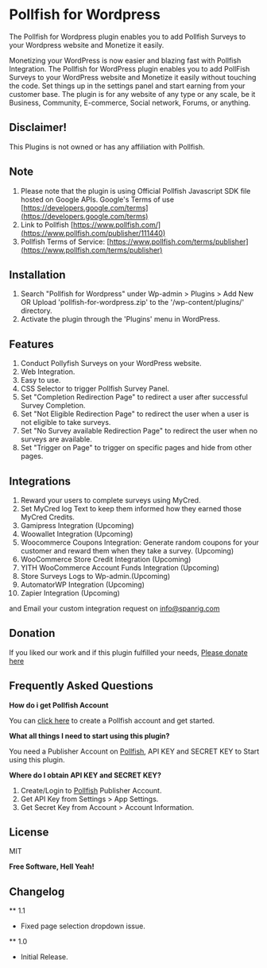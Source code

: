 # Pollfish for Wordpress

The Pollfish for Wordpress plugin enables you to add Pollfish Surveys to your Wordpress website and Monetize it easily.

Monetizing your WordPress is now easier and blazing fast with Pollfish Integration. 
The Pollfish for WordPress plugin enables you to add PollFish Surveys to your WordPress website and Monetize it easily without touching the code.
Set things up in the settings panel and start earning from your customer base.
The plugin is for any website of any type or any scale, be it Business, Community, E-commerce, Social network, Forums, or anything.

## Disclaimer!

This Plugins is not owned or has any affiliation with Pollfish.

## Note

1. Please note that the plugin is using Official Pollfish Javascript SDK file hosted on Google APIs. Google's Terms of use [https://developers.google.com/terms](https://developers.google.com/terms)
2. Link to Pollfish [https://www.pollfish.com/](https://www.pollfish.com/publisher/111440)
3. Pollfish Terms of Service: [https://www.pollfish.com/terms/publisher](https://www.pollfish.com/terms/publisher)


## Installation

1. Search "Pollfish for Wordpress" under Wp-admin > Plugins > Add New  OR Upload 'pollfish-for-wordpress.zip' to the '/wp-content/plugins/' directory.
2. Activate the plugin through the 'Plugins' menu in WordPress.

## Features

1. Conduct Pollyfish Surveys on your WordPress website.
2. Web Integration.
3. Easy to use.
4. CSS Selector to trigger Pollfish Survey Panel.
5. Set "Completion Redirection Page" to redirect a user after successful Survey Completion.
6. Set "Not Eligible Redirection Page" to redirect the user when a user is not eligible to take surveys.
7. Set "No Survey available Redirection Page" to redirect the user when no surveys are available.
8. Set "Trigger on Page" to trigger on specific pages and hide from other pages.

## Integrations

1. Reward your users to complete surveys using MyCred.
2. Set MyCred log Text to keep them informed how they earned those MyCred Credits.
3. Gamipress Integration (Upcoming)
4. Woowallet Integration (Upcoming)
5. Woocommerce Coupons Integration: Generate random coupons for your customer and reward them when they take a survey. (Upcoming)
6. WooCommerce Store Credit Integration (Upcoming)
7. YITH WooCommerce Account Funds Integration (Upcoming)
8. Store Surveys Logs to Wp-admin.(Upcoming)
9. AutomatorWP Integration (Upcoming)
10. Zapier Integration (Upcoming)

and Email your custom integration request on info@spanrig.com

## Donation

If you liked our work and if this plugin fulfilled your needs, [Please donate here](https://rzp.io/l/hncvj)

## Frequently Asked Questions

**How do i get Pollfish Account**

You can [click here](https://www.pollfish.com/publisher/111440) to create a Pollfish account and get started. 

**What all things I need to start using this plugin?**

You need a Publisher Account on [Pollfish](https://www.pollfish.com/publisher/111440), API KEY and SECRET KEY to Start using this plugin.

**Where do I obtain API KEY and SECRET KEY?**

1. Create/Login to [Pollfish](https://www.pollfish.com/publisher/111440) Publisher Account.
2. Get API Key from Settings > App Settings.
3. Get Secret Key from Account > Account Information.

## License

MIT

**Free Software, Hell Yeah!**


## Changelog
** 1.1
* Fixed page selection dropdown issue.

** 1.0
* Initial Release.

